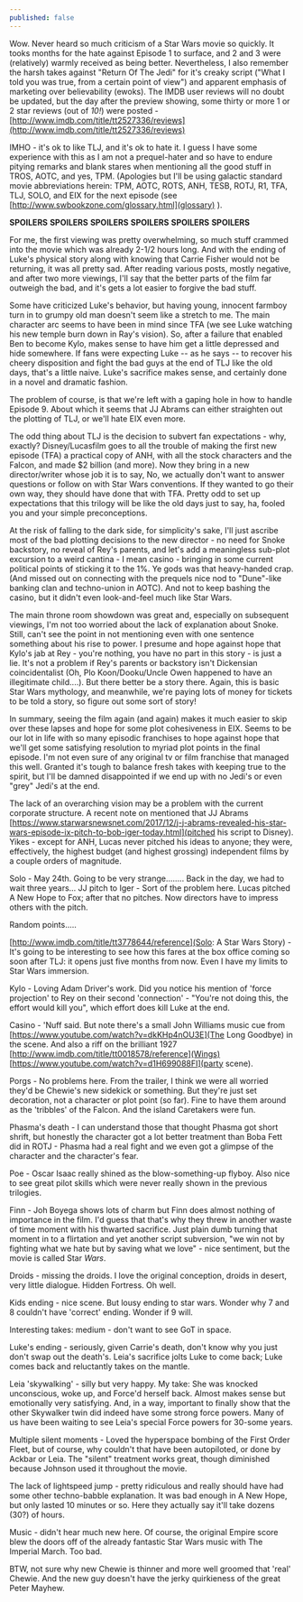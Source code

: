 ```yaml
---
published: false
---
```

Wow. Never heard so much criticism of a Star Wars movie so quickly. It tooks months for the hate against Episode 1 to surface, and 2 and 3 were (relatively) warmly received as being better. Nevertheless, I also remember the harsh takes against "Return Of The Jedi" for it's creaky script ("What I told you was true, from a certain point of view") and apparent emphasis of marketing over believability (ewoks). The IMDB user reviews will no doubt be updated, but the day after the preview showing, some thirty or more 1 or 2 star reviews (out of *10!*) were posted - [http://www.imdb.com/title/tt2527336/reviews](http://www.imdb.com/title/tt2527336/reviews)

IMHO - it's ok to like TLJ, and it's ok to hate it. I guess I have some experience with this as I am not a prequel-hater and so have to endure pitying remarks and blank stares when mentioning all the good stuff in TROS, AOTC, and yes, TPM.  (Apologies but I'll be using galactic standard movie abbreviations herein: TPM, AOTC, ROTS, ANH, TESB, ROTJ, R1, TFA, TLJ, SOLO, and EIX for the next episode (see [http://www.swbookzone.com/glossary.html](glossary) ).

**SPOILERS** **SPOILERS** **SPOILERS** **SPOILERS** **SPOILERS** **SPOILERS**


For me, the first viewing was pretty overwhelming, so much stuff crammed into the movie which was already 2-1/2 hours long. And with the ending of Luke's physical story along with knowing that Carrie Fisher would not be returning, it was all pretty sad. After reading various posts, mostly negative, and after two more viewings, I'll say that the better parts of the film far outweigh the bad, and it's gets a lot easier to forgive the bad stuff.

Some have criticized Luke's behavior, but having young, innocent farmboy turn in to grumpy old man doesn't seem like a stretch to me. The main character arc seems to have been in mind since TFA (we see Luke watching his new temple burn down in Ray's vision). So, after a failure that enabled Ben to become Kylo, makes sense to have him get a little depressed and hide somewhere. If fans were expecting Luke -- as he says -- to recover his cheery disposition and fight the bad guys at the end of TLJ like the old days, that's a little naive. Luke's sacrifice makes sense, and certainly done in a novel and dramatic fashion.

The problem of course, is that we're left with a gaping hole in how to handle Episode 9. About which it seems that JJ Abrams can either straighten out the plotting of TLJ, or we'll hate EIX even more.

The odd thing about TLJ is the decision to subvert fan expectations - why, exactly? Disney/Lucasfilm goes to all the trouble of making the first new episode (TFA) a practical copy of ANH, with all the stock characters and the Falcon, and made $2 billion (and more). Now they bring in a new director/writer whose job it is to say, No, we actually don't want to answer questions or follow on with Star Wars conventions. If they wanted to go their own way, they should have done that with TFA. Pretty odd to set up expectations that this trilogy will be like the old days just to say, ha, fooled you and your simple preconceptions.

At the risk of falling to the dark side, for simplicity's sake, I'll just ascribe most of the bad plotting decisions to the new director - no need for Snoke backstory, no reveal of Rey's parents, and let's add a meaningless sub-plot excursion to a weird cantina - I mean casino - bringing in some current political points of sticking it to the 1%. Ye gods was that heavy-handed crap. (And missed out on connecting with the prequels nice nod to "Dune"-like banking clan and techno-union in AOTC). And not to keep bashing the casino, but it didn't even look-and-feel much like Star Wars. 

The main throne room showdown was great and, especially on subsequent viewings, I'm not too worried about the lack of explanation about Snoke. Still, can't see the point in not mentioning even with one sentence something about his rise to power. I presume and hope against hope that Kylo's jab at Rey - you're nothing, you have no part in this story - is just a lie. It's not a problem if Rey's parents or backstory isn't Dickensian coincidentalist (Oh, Plo Koon/Dooku/Uncle Owen happened to have an illegitimate child....). But there better be a story there. Again, this is basic Star Wars mythology, and meanwhile, we're paying lots of money for tickets to be told a story, so figure out some sort of story!

In summary, seeing the film again (and again) makes it much easier to skip over these lapses and hope for some plot cohesiveness in EIX. Seems to be our lot in life with so many episodic franchises to hope against hope that we'll get some satisfying resolution to myriad plot points in the final episode. I'm not even sure of any original tv or film franchise that managed this well. Granted it's tough to balance fresh takes with keeping true to the spirit, but I'll be damned disappointed if we end up with no Jedi's or even "grey" Jedi's at the end.

The lack of an overarching vision may be a problem with the current corporate structure. A recent note on  mentioned that JJ Abrams [https://www.starwarsnewsnet.com/2017/12/j-j-abrams-revealed-his-star-wars-episode-ix-pitch-to-bob-iger-today.html](pitched his script to Disney).  Yikes - except for ANH, Lucas never pitched his ideas to anyone; they were, effectively, the highest budget (and highest grossing) independent films by a couple orders of magnitude.

Solo - May 24th. Going to be very strange........ Back in the day, we had to wait three years...
JJ pitch to Iger - Sort of the problem here. Lucas pitched A New Hope to Fox; after that no pitches. Now directors have to impress others with the pitch.

Random points.....

[http://www.imdb.com/title/tt3778644/reference](Solo: A Star Wars Story) - It's going to be interesting to see how this fares at the box office coming so soon after TLJ: it opens just five months from now. Even I have my limits to Star Wars immersion. 

Kylo - Loving Adam Driver's work. Did you notice his mention of 'force projection' to Rey on their second 'connection' - "You're not doing this, the effort would kill you", which effort does kill Luke at the end.

Casino - 'Nuff said. But note there's a small John Williams music cue from [https://www.youtube.com/watch?v=dkKHp4nOU3E](The Long Goodbye) in the scene. And also a riff on the brilliant 1927 [http://www.imdb.com/title/tt0018578/reference](Wings) [https://www.youtube.com/watch?v=d1H699088FI](party scene).

Porgs - No problems here. From the trailer, I think we were all worried they'd be Chewie's new sidekick or something. But they're just set decoration, not a character or plot point (so far). Fine to have them around as the 'tribbles' of the Falcon. And the island Caretakers were fun.

Phasma's death - I can understand those that thought Phasma got short shrift, but honestly the character got a lot better treatment than Boba Fett did in ROTJ -  Phasma had a real fight and we even got a glimpse of the character  and the character's fear.

Poe - Oscar Isaac really shined as the blow-something-up flyboy. Also nice to see great pilot skills which were never really shown in the previous trilogies.

Finn - Joh Boyega shows lots of charm but Finn does almost nothing of importance in the film. I'd guess that that's why they threw in another waste of time moment with his thwarted sacrifice. Just plain dumb turning that moment in to a flirtation and yet another script subversion, "we win not by fighting what we hate but by saving what we love" - nice sentiment, but the movie is called Star *Wars*.

Droids - missing the droids. I love the original conception, droids in desert, very little dialogue. Hidden Fortress. Oh well.


Kids ending - nice scene. But lousy ending to star wars. Wonder why 7 and 8 couldn't have 'correct' ending. Wonder if 9 will.

Interesting takes:
medium - don't want to see GoT in space.

Luke's ending - seriously, given Carrie's death, don't know why you just don't swap out the death's. Leia's sacrifice jolts Luke to come back; Luke comes back and reluctantly takes on the mantle. 

Leia 'skywalking' - silly but very happy. My take: She was knocked unconscious, woke up, and Force'd herself back. Almost makes sense but emotionally very satisfying. And, in a way, important to finally show that the other Skywalker twin did indeed have some strong force powers. Many of us have been waiting to see Leia's special Force powers for 30-some years.

Multiple silent moments - Loved the hyperspace bombing of the First Order Fleet, but of course, why couldn't that have been autopiloted, or done by Ackbar or Leia. The "silent" treatment works great, though diminished because Johnson used it throughout the movie.

The lack of lightspeed jump - pretty ridiculous and really should have had some other techno-babble explanation. It was bad enough in A New Hope, but only lasted 10 minutes or so. Here they actually say it'll take dozens (30?) of hours. 

Music - didn't hear much new here. Of course, the original Empire score blew the doors off of the already fantastic Star Wars music with The Imperial March. Too bad. 

BTW, not sure why new Chewie is thinner and more well groomed that 'real' Chewie. And the new guy doesn't have the jerky quirkieness of the great Peter Mayhew. 

